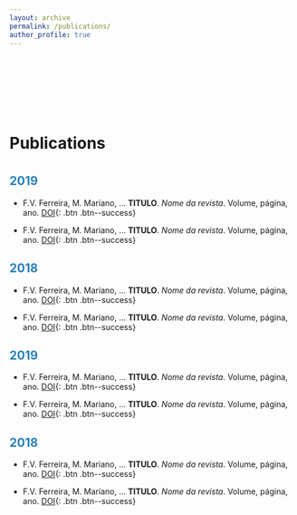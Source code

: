 ```yaml
---
layout: archive
permalink: /publications/
author_profile: true
---
```


<div class="row" style="background:transparent url('/images/tijolo1.jpg') no-repeat center center /cover">

<p style="margin-bottom:4cm;"></p>
<h1>
Publications
</h1>
<p style="margin-bottom:1cm;"></p>

<p style="margin-bottom:.7cm;"></p>
<h2>
   <font color="#2980b9">2019</font> 
</h2>
<p style="margin-bottom:.3cm;"></p>

- F.V. Ferreira, M. Mariano, ... **TITULO**. *Nome da revista*. Volume, página, ano. [DOI](https://doi.org/10.1016/j.apsusc.2017.03.098){: .btn .btn--success}

- F.V. Ferreira, M. Mariano, ... **TITULO**. *Nome da revista*. Volume, página, ano. [DOI](https://doi.org/10.1016/j.apsusc.2017.03.098){: .btn .btn--success}

<p style="margin-bottom:.7cm;"></p>
<h2>
   <font color="#2980b9">2018</font> 
</h2>
<p style="margin-bottom:.3cm;"></p>

- F.V. Ferreira, M. Mariano, ... **TITULO**. *Nome da revista*. Volume, página, ano. [DOI](https://doi.org/10.1016/j.apsusc.2017.03.098){: .btn .btn--success}

- F.V. Ferreira, M. Mariano, ... **TITULO**. *Nome da revista*. Volume, página, ano. [DOI](https://doi.org/10.1016/j.apsusc.2017.03.098){: .btn .btn--success}

<p style="margin-bottom:.7cm;"></p>
<h2>
   <font color="#2980b9">2019</font> 
</h2>
<p style="margin-bottom:.3cm;"></p>

- F.V. Ferreira, M. Mariano, ... **TITULO**. *Nome da revista*. Volume, página, ano. [DOI](https://doi.org/10.1016/j.apsusc.2017.03.098){: .btn .btn--success}

- F.V. Ferreira, M. Mariano, ... **TITULO**. *Nome da revista*. Volume, página, ano. [DOI](https://doi.org/10.1016/j.apsusc.2017.03.098){: .btn .btn--success}

<p style="margin-bottom:.7cm;"></p>
<h2>
   <font color="#2980b9">2018</font> 
</h2>
<p style="margin-bottom:.3cm;"></p>

- F.V. Ferreira, M. Mariano, ... **TITULO**. *Nome da revista*. Volume, página, ano. [DOI](https://doi.org/10.1016/j.apsusc.2017.03.098){: .btn .btn--success}

- F.V. Ferreira, M. Mariano, ... **TITULO**. *Nome da revista*. Volume, página, ano. [DOI](https://doi.org/10.1016/j.apsusc.2017.03.098){: .btn .btn--success}
</div>
